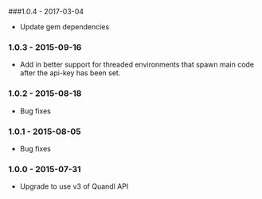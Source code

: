 ###1.0.4 - 2017-03-04

* Update gem dependencies 

### 1.0.3 - 2015-09-16

* Add in better support for threaded environments that spawn main code after the api-key has been set.

### 1.0.2 - 2015-08-18

* Bug fixes

### 1.0.1 - 2015-08-05

* Bug fixes

### 1.0.0 - 2015-07-31

* Upgrade to use v3 of Quandl API
